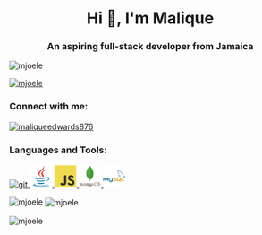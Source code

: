 <h1 align="center">Hi 👋, I'm Malique</h1>
<h3 align="center">An aspiring full-stack developer from Jamaica</h3>

<p align="left"> <img src="https://komarev.com/ghpvc/?username=mjoele&label=Profile%20views&color=0e75b6&style=flat" alt="mjoele" /> </p>

<p align="left"> <a href="https://github.com/ryo-ma/github-profile-trophy"><img src="https://github-profile-trophy.vercel.app/?username=mjoele" alt="mjoele" /></a> </p>

<h3 align="left">Connect with me:</h3>
<p align="left">
<a href="https://linkedin.com/in/maliqueedwards876" target="blank"><img align="center" src="https://raw.githubusercontent.com/rahuldkjain/github-profile-readme-generator/master/src/images/icons/Social/linked-in-alt.svg" alt="maliqueedwards876" height="30" width="40" /></a>
</p>

<h3 align="left">Languages and Tools:</h3>
<p align="left"> <a href="https://git-scm.com/" target="_blank" rel="noreferrer"> <img src="https://www.vectorlogo.zone/logos/git-scm/git-scm-icon.svg" alt="git" width="40" height="40"/> </a> <a href="https://www.java.com" target="_blank" rel="noreferrer"> <img src="https://raw.githubusercontent.com/devicons/devicon/master/icons/java/java-original.svg" alt="java" width="40" height="40"/> </a> <a href="https://developer.mozilla.org/en-US/docs/Web/JavaScript" target="_blank" rel="noreferrer"> <img src="https://raw.githubusercontent.com/devicons/devicon/master/icons/javascript/javascript-original.svg" alt="javascript" width="40" height="40"/> </a> <a href="https://www.mongodb.com/" target="_blank" rel="noreferrer"> <img src="https://raw.githubusercontent.com/devicons/devicon/master/icons/mongodb/mongodb-original-wordmark.svg" alt="mongodb" width="40" height="40"/> </a> <a href="https://www.mysql.com/" target="_blank" rel="noreferrer"> <img src="https://raw.githubusercontent.com/devicons/devicon/master/icons/mysql/mysql-original-wordmark.svg" alt="mysql" width="40" height="40"/> </a> </p>

<p><img align="left" src="https://github-readme-stats.vercel.app/api/top-langs?username=mjoele&show_icons=true&locale=en&layout=compact" alt="mjoele" /></p>

<p>&nbsp;<img align="center" src="https://github-readme-stats.vercel.app/api?username=mjoele&show_icons=true&locale=en" alt="mjoele" /></p>

<p><img align="center" src="https://github-readme-streak-stats.herokuapp.com/?user=mjoele&" alt="mjoele" /></p>
